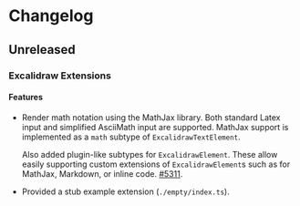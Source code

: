 # Changelog

<!--
Guidelines for changelog:
The change should be grouped under one of the following sections and must contain a PR link.
- Features: For new features.
- Fixes: For bug fixes.
- Chore: Changes for non src files example package.json.
- Refactor: For any refactoring.

Please add the latest change at the top under the correct section.
-->

## Unreleased

### Excalidraw Extensions

#### Features

- Render math notation using the MathJax library. Both standard Latex input and simplified AsciiMath input are supported. MathJax support is implemented as a `math` subtype of `ExcalidrawTextElement`.

  Also added plugin-like subtypes for `ExcalidrawElement`. These allow easily supporting custom extensions of `ExcalidrawElement`s such as for MathJax, Markdown, or inline code. [#5311](https://github.com/excalidraw/excalidraw/pull/5311).

- Provided a stub example extension (`./empty/index.ts`).
